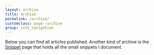 ```yaml
---
layout: archive
title: Archive
permalink: /archive/
customclass: page--archive
group: site_navigation
---
```


Below you can find all articles published. Another kind of archive is the [Snippet](/snippets/) page
that holds all the small snippets I document.
